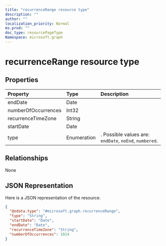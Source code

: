 ```yaml
---
title: "recurrenceRange resource type"
description: ""
author: ""
localization_priority: Normal
ms.prod: ""
doc_type: resourcePageType
Namespace: microsoft.graph
---
```



# recurrenceRange resource type



## Properties
|Property|Type|Description|
|:---|:---|:---|
|endDate|Date||
|numberOfOccurrences|Int32||
|recurrenceTimeZone|String||
|startDate|Date||
|type|Enumeration|. Possible values are: `endDate`, `noEnd`, `numbered`.|

## Relationships
None

## JSON Representation
Here is a JSON representation of the resource.
<!-- {
  "blockType": "resource",
  "@odata.type": "microsoft.graph.recurrenceRange"
}
-->
``` json
{
  "@odata.type": "#microsoft.graph.recurrenceRange",
  "type": "String",
  "startDate": "Date",
  "endDate": "Date",
  "recurrenceTimeZone": "String",
  "numberOfOccurrences": 1024
}
```

